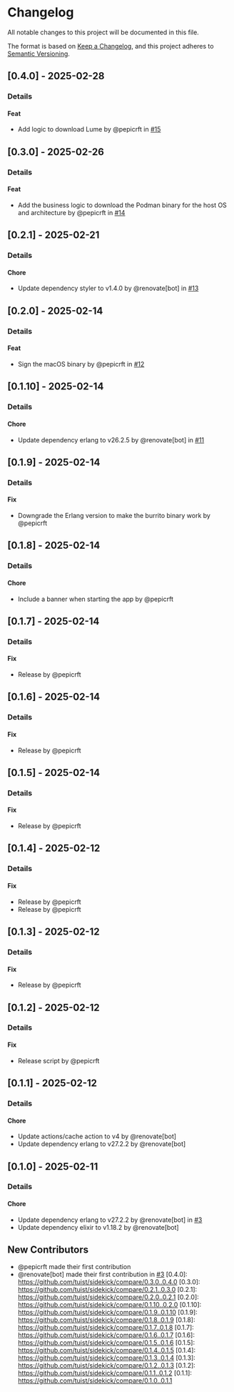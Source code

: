 # Changelog

All notable changes to this project will be documented in this file.

The format is based on [Keep a Changelog](https://keepachangelog.com/en/1.0.0/),
and this project adheres to [Semantic Versioning](https://semver.org/spec/v2.0.0.html).

## [0.4.0] - 2025-02-28
### Details
#### Feat
- Add logic to download Lume by @pepicrft in [#15](https://github.com/tuist/sidekick/pull/15)

## [0.3.0] - 2025-02-26
### Details
#### Feat
- Add the business logic to download the Podman binary for the host OS and architecture by @pepicrft in [#14](https://github.com/tuist/sidekick/pull/14)

## [0.2.1] - 2025-02-21
### Details
#### Chore
- Update dependency styler to v1.4.0 by @renovate[bot] in [#13](https://github.com/tuist/sidekick/pull/13)

## [0.2.0] - 2025-02-14
### Details
#### Feat
- Sign the macOS binary by @pepicrft in [#12](https://github.com/tuist/sidekick/pull/12)

## [0.1.10] - 2025-02-14
### Details
#### Chore
- Update dependency erlang to v26.2.5 by @renovate[bot] in [#11](https://github.com/tuist/sidekick/pull/11)

## [0.1.9] - 2025-02-14
### Details
#### Fix
- Downgrade the Erlang version to make the burrito binary work by @pepicrft

## [0.1.8] - 2025-02-14
### Details
#### Chore
- Include a banner when starting the app by @pepicrft

## [0.1.7] - 2025-02-14
### Details
#### Fix
- Release by @pepicrft

## [0.1.6] - 2025-02-14
### Details
#### Fix
- Release by @pepicrft

## [0.1.5] - 2025-02-14
### Details
#### Fix
- Release by @pepicrft

## [0.1.4] - 2025-02-12
### Details
#### Fix
- Release by @pepicrft
- Release by @pepicrft

## [0.1.3] - 2025-02-12
### Details
#### Fix
- Release by @pepicrft

## [0.1.2] - 2025-02-12
### Details
#### Fix
- Release script by @pepicrft

## [0.1.1] - 2025-02-12
### Details
#### Chore
- Update actions/cache action to v4 by @renovate[bot]
- Update dependency erlang to v27.2.2 by @renovate[bot]

## [0.1.0] - 2025-02-11
### Details
#### Chore
- Update dependency erlang to v27.2.2 by @renovate[bot] in [#3](https://github.com/tuist/sidekick/pull/3)
- Update dependency elixir to v1.18.2 by @renovate[bot]

## New Contributors
* @pepicrft made their first contribution
* @renovate[bot] made their first contribution in [#3](https://github.com/tuist/sidekick/pull/3)
[0.4.0]: https://github.com/tuist/sidekick/compare/0.3.0..0.4.0
[0.3.0]: https://github.com/tuist/sidekick/compare/0.2.1..0.3.0
[0.2.1]: https://github.com/tuist/sidekick/compare/0.2.0..0.2.1
[0.2.0]: https://github.com/tuist/sidekick/compare/0.1.10..0.2.0
[0.1.10]: https://github.com/tuist/sidekick/compare/0.1.9..0.1.10
[0.1.9]: https://github.com/tuist/sidekick/compare/0.1.8..0.1.9
[0.1.8]: https://github.com/tuist/sidekick/compare/0.1.7..0.1.8
[0.1.7]: https://github.com/tuist/sidekick/compare/0.1.6..0.1.7
[0.1.6]: https://github.com/tuist/sidekick/compare/0.1.5..0.1.6
[0.1.5]: https://github.com/tuist/sidekick/compare/0.1.4..0.1.5
[0.1.4]: https://github.com/tuist/sidekick/compare/0.1.3..0.1.4
[0.1.3]: https://github.com/tuist/sidekick/compare/0.1.2..0.1.3
[0.1.2]: https://github.com/tuist/sidekick/compare/0.1.1..0.1.2
[0.1.1]: https://github.com/tuist/sidekick/compare/0.1.0..0.1.1

<!-- generated by git-cliff -->

